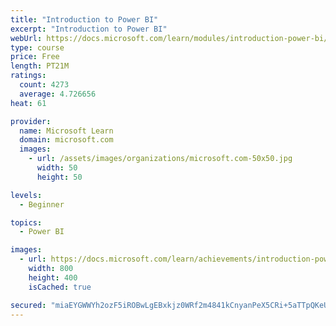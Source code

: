 ```yaml
---
title: "Introduction to Power BI"
excerpt: "Introduction to Power BI"
webUrl: https://docs.microsoft.com/learn/modules/introduction-power-bi/
type: course
price: Free
length: PT21M
ratings:
  count: 4273
  average: 4.726656
heat: 61

provider:
  name: Microsoft Learn
  domain: microsoft.com
  images:
    - url: /assets/images/organizations/microsoft.com-50x50.jpg
      width: 50
      height: 50

levels:
  - Beginner

topics:
  - Power BI

images:
  - url: https://docs.microsoft.com/learn/achievements/introduction-power-bi-social.png
    width: 800
    height: 400
    isCached: true

secured: "miaEYGWWYh2ozF5iROBwLgEBxkjz0WRf2m4841kCnyanPeX5CRi+5aTTpQKeUSuaPEaEIy6ULjzDi6buJIeIPWgYhY5VjycoP6Tz2pinZ77WqQ+MqeWyHrqFmyA3ACOgZ+I4W+UUZvOAhhya25+/9DKe7Q3NE5udHs7yzMOm0rcJBMJ8kJHiFYiVcU0H0nlfzn8TmxoeWzf6Rofl98puj4nq8uxCJvckoiric5e6s/op3eSE7U3+E5maVKiD9oq5knyu3vKbL0neN2hM2cjoF2HQDe6ACyxZ9pTfOZQsFvmDvHTh4hWPiQgGzZHvECWZ6qf+CAmHLEt1KU2HfEXHMb1MEW7fbuM0+o5r+PGxpOwrdvXuAW0u4OhnZiBGakMd43+vcJm5LNqoNqIfg1ky9ZbaAT2IVIVgTdXb2vFLDJ0=;v88U//vTeiWNn8Lgy6NGzA=="
---
```


